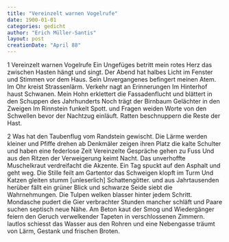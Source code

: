 ```yaml
---
title: "Vereinzelt warnen Vogelrufe"
date: 1900-01-01
categories: gedicht
author: "Erich Müller-Santis"
layout: post
creationDate: "April 88"
---
```

1
Vereinzelt warnen Vogelrufe
Ein Ungefüges betritt mein rotes Herz
das zwischen Hasten hängt und singt.
Der Abend hat halbes Licht im Fenster
und Stimmen vor dem Haus.
Sein Unvergangenes befingert meinen Atem.
Im Ohr kreist Strassenlärm.
Verkehr nagt an Erinnerungen
Im Hinterhof haust Schwanen.
Mein Hohn erklettert die Fassadenflucht
und blättert in den Schuppen des Jahrhunderts
Noch trägt der Birnbaum Gelächter in den Zweigen
Im Rinnstein funkelt Spott.
und Fragen weiden Worte von den Schwellen
bevor der Nachtzug einläuft.
Ratten
beschnuppern die Reste der Hast.

2
Was hat den Taubenflug vom Randstein gewischt.
Die Lärme werden kleiner
und Pfiffe drehen ab
Denkmäler zeigen ihren Platz die kalte Schulter
und haben eine federlose Zeit
Vereinzelte Gespräche gehen zu Fuss
Und aus den Ritzen der Verweigerung keimt Nacht.
Das unverhoffte Muschelkraut
verdreifacht die Akzente.
Ein Tag spuckt auf den Asphalt und geht weg.
Die Stille feilt am Gartentor
das Schweigen klopft im Turm
Und Katzen gleiten stumm [unleserlich] Schattengötter.
und aus Jahrtausenden herüber fällt ein grüner Blick
und schwarze Seide siebt die Wahrnehmungen.
Die Tulpen welken blasser hinter jedem Schritt.
Mondasche pudert
die Gier verbrachter Stunden
mancher schläft
und Paare suchen septisch neue Nähe.
Am Beton kaut der Smog
und Wiedergänger feiern den Geruch
verwelkender Tapeten in verschlossenen Zimmern.
lautlos schiesst
das Wasser aus den Rohren
und eine Nebengasse träumt
von Lärm, Gestank und frischen Broten.
